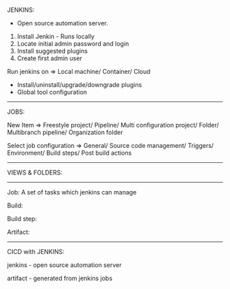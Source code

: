 JENKINS:

- Open source automation server.

1. Install Jenkin - Runs locally
2. Locate initial admin password and login
3. Install suggested plugins
4. Create first admin user

Run jenkins on => Local machine/ Container/ Cloud

- Install/uninstall/upgrade/downgrade plugins
- Global tool configuration

---

JOBS:

New Item => Freestyle project/ Pipeline/ Multi configuration project/ Folder/ Multibranch pipeline/ Organization folder

Select job configuration => General/ Source code management/ Triggers/ Environment/ Build steps/ Post build actions

---

VIEWS & FOLDERS:

---

Job: A set of tasks which jenkins can manage

Build:

Build step:

Artifact:

---

CICD with JENKINS:

jenkins - open source automation server

artifact - generated from jenkins jobs
